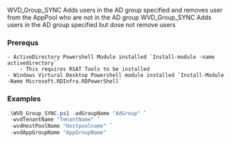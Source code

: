  
 WVD_Group_SYNC Adds users in the AD group specified and removes user from the AppPool who are not in the AD group
 WVD_Group_SYNC Adds users in the AD group specified but dose not remove users
### Prerequs 
    - ActiveDirectory Powershell Module installed `Install-module -name activedirectory`
        - This requires RSAT Tools to be installed
    - Windows Virtural Desktop Powershell module installed `Install-Module -Name Microsoft.RDInfra.RDPowerShell`    
### Examples
```powershell
.\WVD_Group_SYNC.ps1 -adGroupName "AdGroup" `
 -wvdTenantName "TenantName" `
 -wvdHostPoolName "Hostpoolname" `
 -wvdAppGroupName "AppGroupName"
 ```

